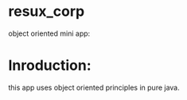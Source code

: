 # resux_corp
object oriented mini app:
# Inroduction:
this app uses object oriented principles in pure java.
